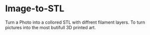# Image-to-STL
Turn a Photo into a collored STL with diffrent filament layers. To turn pictures into the most butifull 3D printed art.
